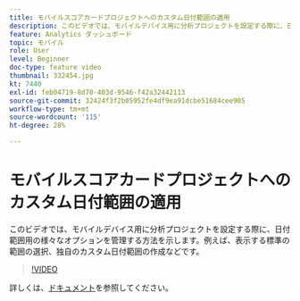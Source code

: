 ```yaml
---
title: モバイルスコアカードプロジェクトへのカスタム日付範囲の適用
description: このビデオでは、モバイルデバイス用に分析プロジェクトを設定する際に、日付範囲用の様々なオプションを管理する方法を示します。例えば、表示する標準の範囲の選択、独自のカスタム日付範囲の作成などです。
feature: Analytics ダッシュボード
topic: モバイル
role: User
level: Beginner
doc-type: feature video
thumbnail: 332454.jpg
kt: 7440
exl-id: feb04719-8d70-403d-9546-f42a32442113
source-git-commit: 32424f3f2b05952fe4df9ea91dcbe51684cee905
workflow-type: tm+mt
source-wordcount: '115'
ht-degree: 28%

---
```


# モバイルスコアカードプロジェクトへのカスタム日付範囲の適用

このビデオでは、モバイルデバイス用に分析プロジェクトを設定する際に、日付範囲用の様々なオプションを管理する方法を示します。例えば、表示する標準の範囲の選択、独自のカスタム日付範囲の作成などです。

>[!VIDEO](https://video.tv.adobe.com/v/332454/?quality=12&learn=on)

詳しくは、[ドキュメント](https://experienceleague.adobe.com/docs/analytics/analyze/mobapp/curator.html?lang=ja)を参照してください。
